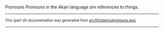 Pronouns
Pronouns in the Akan language are references to things.

* * *

<small>This (part of) documentation was generated from [src/fst/stems/pronouns.lexc](https://github.com/giellalt/lang-aka/blob/main/src/fst/stems/pronouns.lexc)</small>

---

